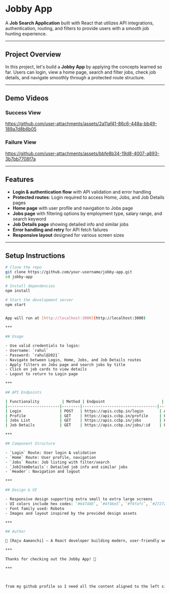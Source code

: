 # Jobby App  

A **Job Search Application** built with React that utilizes API integrations, authentication, routing, and filters to provide users with a smooth job hunting experience.  

---

## Project Overview  

In this project, let's build a **Jobby App** by applying the concepts learned so far. Users can login, view a home page, search and filter jobs, check job details, and navigate smoothly through a protected route structure.  

---

## Demo Videos  

### Success View  
https://github.com/user-attachments/assets/2a11af41-86c6-448a-bb49-189a7d8b6b05  

### Failure View  
https://github.com/user-attachments/assets/bbfe8b34-19d8-4007-a893-3b7bb7708f7a  

---

## Features  

- **Login & authentication flow** with API validation and error handling  
- **Protected routes**: Login required to access Home, Jobs, and Job Details pages  
- **Home page** with user profile and navigation to Jobs page  
- **Jobs page** with filtering options by employment type, salary range, and search keyword  
- **Job Details page** showing detailed info and similar jobs  
- **Error handling and retry** for API fetch failures  
- **Responsive layout** designed for various screen sizes  

---

## Setup Instructions  

```bash
# Clone the repo
git clone https://github.com/your-username/jobby-app.git
cd jobby-app

# Install dependencies
npm install

# Start the development server
npm start


App will run at [http://localhost:3000](http://localhost:3000)

***

## Usage  

- Use valid credentials to login:  
- Username: `rahul`  
- Password: `rahul@2021`  
- Navigate between Login, Home, Jobs, and Job Details routes  
- Apply filters on Jobs page and search jobs by title  
- Click on job cards to view details  
- Logout to return to Login page  

***

## API Endpoints  

| Functionality          | Method | Endpoint                         | Description                              |
|-----------------------|--------|---------------------------------|------------------------------------------|
| Login                 | POST   | https://apis.ccbp.in/login       | Authenticate user and receive JWT token |
| Profile               | GET    | https://apis.ccbp.in/profile     | Fetch user profile details               |
| Jobs List             | GET    | https://apis.ccbp.in/jobs        | Fetch list of jobs with filters          |
| Job Details           | GET    | https://apis.ccbp.in/jobs/:id    | Fetch detailed info for a specific job  |

***

## Component Structure  

- `Login` Route: User login & validation  
- `Home` Route: User profile, navigation  
- `Jobs` Route: Job listing with filter/search  
- `JobItemDetails`: Detailed job info and similar jobs  
- `Header`: Navigation and logout  

***

## Design & UI  

- Responsive design supporting extra small to extra large screens  
- UI colors include hex codes: `#64748b`, `#4f46e5`, `#f8fafc`, `#272727` and others  
- Font family used: Roboto  
- Images and layout inspired by the provided design assets  

***

## Author  

👤 [Raju Aamanchi] — A React developer building modern, user-friendly web apps.

***

Thanks for checking out the Jobby App! 🚀

***



from my github profile so I need all the content aligned to the left side
